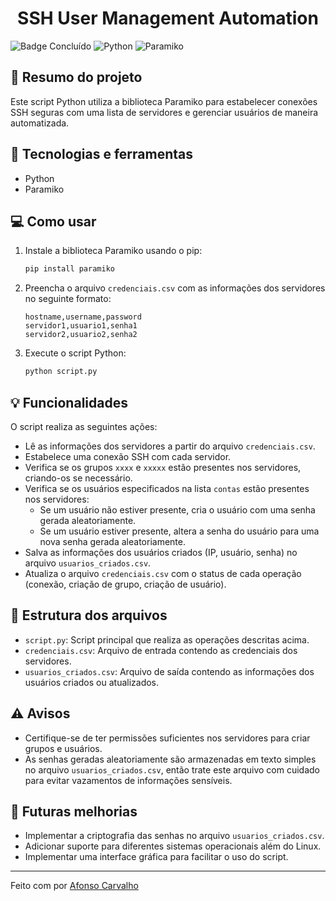 <h1 align="center">SSH User Management Automation</h1>

![Badge Concluído](https://img.shields.io/static/v1?label=Status&message=Concluído&color=success&style=for-the-badge)
![Python](https://img.shields.io/badge/python-3670A0?style=for-the-badge&logo=python&logoColor=ffdd54)
![Paramiko](https://img.shields.io/badge/Paramiko-2C2D72?style=for-the-badge&logo=python&logoColor=white)

## :book: Resumo do projeto

Este script Python utiliza a biblioteca Paramiko para estabelecer conexões SSH seguras com uma lista de servidores e gerenciar usuários de maneira automatizada.

## :toolbox: Tecnologias e ferramentas

- Python
- Paramiko

## :computer: Como usar

1. Instale a biblioteca Paramiko usando o pip:

    ```bash
    pip install paramiko
    ```

2. Preencha o arquivo `credenciais.csv` com as informações dos servidores no seguinte formato:

    ```csv
    hostname,username,password
    servidor1,usuario1,senha1
    servidor2,usuario2,senha2
    ```

3. Execute o script Python:

    ```bash
    python script.py
    ```

## :bulb: Funcionalidades

O script realiza as seguintes ações:

- Lê as informações dos servidores a partir do arquivo `credenciais.csv`.
- Estabelece uma conexão SSH com cada servidor.
- Verifica se os grupos `xxxx` e `xxxxx` estão presentes nos servidores, criando-os se necessário.
- Verifica se os usuários especificados na lista `contas` estão presentes nos servidores:
    - Se um usuário não estiver presente, cria o usuário com uma senha gerada aleatoriamente.
    - Se um usuário estiver presente, altera a senha do usuário para uma nova senha gerada aleatoriamente.
- Salva as informações dos usuários criados (IP, usuário, senha) no arquivo `usuarios_criados.csv`.
- Atualiza o arquivo `credenciais.csv` com o status de cada operação (conexão, criação de grupo, criação de usuário).

## :scroll: Estrutura dos arquivos

- `script.py`: Script principal que realiza as operações descritas acima.
- `credenciais.csv`: Arquivo de entrada contendo as credenciais dos servidores.
- `usuarios_criados.csv`: Arquivo de saída contendo as informações dos usuários criados ou atualizados.

## :warning: Avisos

- Certifique-se de ter permissões suficientes nos servidores para criar grupos e usuários.
- As senhas geradas aleatoriamente são armazenadas em texto simples no arquivo `usuarios_criados.csv`, então trate este arquivo com cuidado para evitar vazamentos de informações sensíveis.

## :rocket: Futuras melhorias

- Implementar a criptografia das senhas no arquivo `usuarios_criados.csv`.
- Adicionar suporte para diferentes sistemas operacionais além do Linux.
- Implementar uma interface gráfica para facilitar o uso do script.

---

Feito com por [Afonso Carvalho](https://github.com/seu-usuario)
